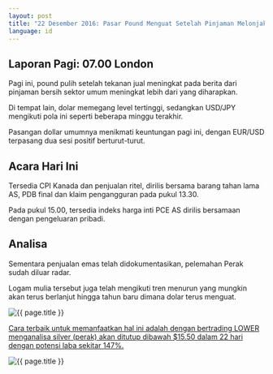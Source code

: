 ```yaml
---
layout: post
title: "22 Desember 2016: Pasar Pound Menguat Setelah Pinjaman Melonjak"
language: id
---
```

## Laporan Pagi: 07.00 London

Pagi ini, pound pulih setelah tekanan jual meningkat pada berita dari pinjaman bersih sektor umum meningkat lebih dari yang diharapkan.

Di tempat lain, dolar memegang level tertinggi, sedangkan USD/JPY mengikuti pola ini seperti beberapa minggu terakhir.

Pasangan dollar umumnya menikmati keuntungan pagi ini, dengan EUR/USD terpasang dua sesi positif berturut-turut.

## Acara Hari Ini

Tersedia CPI Kanada dan penjualan ritel, dirilis bersama barang tahan lama AS, PDB final dan klaim pengangguran pada pukul 13.30.

Pada pukul 15.00, tersedia indeks harga inti PCE AS dirilis bersamaan dengan pengeluaran pribadi.

## Analisa

Sementara penjualan emas telah didokumentasikan, pelemahan Perak sudah diluar radar.

Logam mulia tersebut juga telah mengikuti tren menurun yang mungkin akan terus berlanjut hingga tahun baru dimana dolar terus menguat.

<img class="post-image" src="{{ site.url }}/images/2016-12-22_06-54-27.jpg" alt="{{ page.title }}">

<a href="%LINK%%?currency=GBP&amp;market=metals&amp;duration_amount=22&amp;duration_units=d&amp;amount=10&amp;amount_type=payout&amp;expiry_type=duration&amp;underlying=frxXAGUSD&amp;formname=higherlower&amp;barrier=15.5">Cara terbaik untuk memanfaatkan hal ini adalah dengan bertrading LOWER menganalisa silver (perak) akan ditutup dibawah $15.50 dalam 22 hari dengan potensi laba sekitar 147%.</a>

<img class="post-image" src="{{ site.url }}/images/Screen-Shot-2016-12-22-at-4.48.07-PM.png" alt="{{ page.title }}">